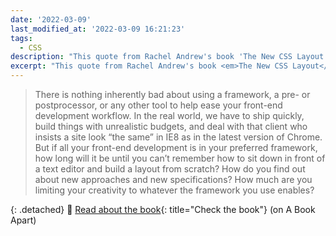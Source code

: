 ```yaml
---
date: '2022-03-09'
last_modified_at: '2022-03-09 16:21:23'
tags:
  - CSS
description: "This quote from Rachel Andrew's book 'The New CSS Layout' keeps echoing in my head."
excerpt: "This quote from Rachel Andrew's book <em>The New CSS Layout</em> keeps echoing in my head."
---
```

> There is nothing inherently bad about using a framework, a pre- or postprocessor, or any other tool to help ease your front-end development workflow. In the real world, we have to ship quickly, build things with unrealistic budgets, and deal with that client who insists a site look “the same” in IE8 as in the latest version of Chrome.  
> But if all your front-end development is in your preferred framework, how long will it be until you can’t remember how to sit down in front of a text editor and build a layout from scratch? How do you find out about new approaches and new specifications? How much are you limiting your creativity to whatever the framework you use enables?

{: .detached}
🔗 [Read about the book](https://abookapart.com/products/the-new-css-layout){: title="Check the book"} (on A Book Apart)
